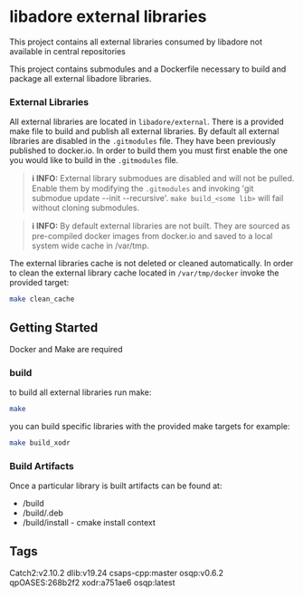 # libadore external libraries
This project contains all external libraries consumed by libadore not available
in central repositories

This project contains submodules and a Dockerfile necessary to build and package
all external libadore libraries.

### External Libraries
All external libraries are located in `libadore/external`. There is a provided
make file to build and publish all external libraries. By default all external
libraries are disabled in the `.gitmodules` file. They have been previously 
published to docker.io. In order to build them you must first enable the one 
you would like to build in the `.gitmodules` file. 

> **ℹ️ INFO:**
> External library submodues are disabled and will not be pulled. Enable them
> by modifying the `.gitmodules` and invoking 'git submodue update --init --recursive'.
> `make build_<some lib>` will fail without cloning submodules.

> **ℹ️ INFO:**
> By default external libraries are not built. They are sourced as pre-compiled
> docker images from docker.io and saved to a local system wide cache in
> /var/tmp. 

The external libraries cache is not deleted or cleaned automatically. In order
to clean the external library cache located in `/var/tmp/docker` invoke the 
provided target:
```bash
make clean_cache
```
## Getting Started
Docker and Make are required

### build
to build all external libraries run make:
```bash
make
```
you can build specific libraries with the provided make targets for example:
```bash
make build_xodr
```

### Build Artifacts
Once a particular library is built artifacts can be found at:
- <library>/build
- <library>/build/<library name>.deb
- <library>/build/install - cmake install context


## Tags
Catch2:v2.10.2
dlib:v19.24
csaps-cpp:master
osqp:v0.6.2
qpOASES:268b2f2
xodr:a751ae6
osqp:latest 
